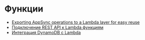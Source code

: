 # Функции

* [Exporting AppSync operations to a Lambda layer for easy reuse](appsync-operations-to-lambda-layer)
* [Подключение REST API к Lambda функциям](connecting-a-rest-api)
* [Интеграция DynamoDB с Lambda](integrating-dynamodb-with-lambda)
